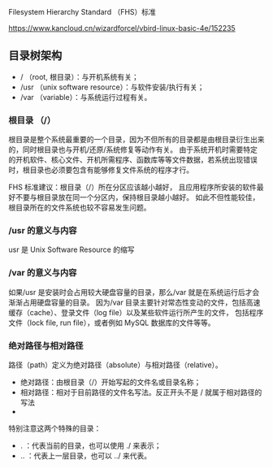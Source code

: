 Filesystem Hierarchy Standard （FHS）标准

https://www.kancloud.cn/wizardforcel/vbird-linux-basic-4e/152235

## 目录树架构

- / （root, 根目录）：与开机系统有关；
- /usr （unix software resource）：与软件安装/执行有关；
- /var （variable）：与系统运行过程有关。

### 根目录 （/）

根目录是整个系统最重要的一个目录，因为不但所有的目录都是由根目录衍生出来的，同时根目录也与开机/还原/系统修复等动作有关。 由于系统开机时需要特定的开机软件、核心文件、开机所需程序、函数库等等文件数据，若系统出现错误时，根目录也必须要包含有能够修复文件系统的程序才行。

FHS 标准建议：根目录（/）所在分区应该越小越好， 且应用程序所安装的软件最好不要与根目录放在同一个分区内，保持根目录越小越好。 如此不但性能较佳，根目录所在的文件系统也较不容易发生问题。

### /usr 的意义与内容

usr 是 Unix Software Resource 的缩写

### /var 的意义与内容

如果/usr 是安装时会占用较大硬盘容量的目录，那么/var 就是在系统运行后才会渐渐占用硬盘容量的目录。 因为/var 目录主要针对常态性变动的文件，包括高速缓存（cache）、登录文件（log file）以及某些软件运行所产生的文件， 包括程序文件（lock file, run file），或者例如 MySQL 数据库的文件等等。

### 绝对路径与相对路径

路径（path）定义为绝对路径（absolute）与相对路径（relative）。

- 绝对路径：由根目录（/）开始写起的文件名或目录名称；
- 相对路径：相对于目前路径的文件名写法。反正开头不是 / 就属于相对路径的写法
-

特别注意这两个特殊的目录：

- . ：代表当前的目录，也可以使用 ./ 来表示；
- .. ：代表上一层目录，也可以 ../ 来代表。
